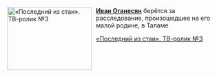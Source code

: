 <!--2025-05-17 08:00:39-->
<div class="yb">
  <div class="rss kino_kino"><a href="https://www.kino-teatr.ru/video/49578/" title="«Последний из стаи». ТВ-ролик №3"><img src="https://www.kino-teatr.ru/video/8/7/49578/poster.jpg" width="196" height="147" align="left" hspace="5" style="margin: 0px 10px 0px 5px" alt="«Последний из стаи». ТВ-ролик №3"/></a><a href=https://www.kino-teatr.ru/kino/acter/m/ros/5195/bio/ target=_blank><strong>Иван Оганесян</strong></a> берётся за расследование, произошедшее на его малой родине, в Таламе <p class="titl"><a href="https://www.kino-teatr.ru/video/49578/">«Последний из стаи». ТВ-ролик №3</a></p></div>
</div>
